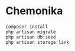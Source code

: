 # Chemonika 

```
composer install
php artisan migrate
php artisan db:seed
php artisan storage:link
```
